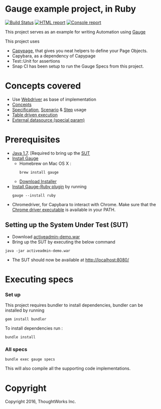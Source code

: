 # Gauge example project, in Ruby

[![Build Status](https://snap-ci.com/getgauge/gauge-example-ruby/branch/master/build_image)](https://snap-ci.com/getgauge/gauge-example-ruby/branch/master)
[![HTML report](https://img.shields.io/badge/report-html-green.svg)](http://gauge-example-reports.herokuapp.com/ruby)
[![Console report](https://img.shields.io/badge/report-console-blue.svg)](http://gauge-example-reports.herokuapp.com/ruby/console)

This project serves as an example for writing Automation using [Gauge](http://getgauge.io)

This project uses 

- [Capypage](https://github.com/TWChennai/capypage), that gives you neat helpers to define your Page Objects.
- Capybara, as a dependency of Capypage
- Test::Unit for assertions
- Snap CI has been setup to run the Gauge Specs from this project.

# Concepts covered

- Use [Webdriver](http://docs.seleniumhq.org/projects/webdriver/) as base of implementation
- [Concepts](http://getgauge.io/documentation/user/current/specifications/concepts.html)
- [Specification](http://getgauge.io/documentation/user/current/specifications/index.html), [Scenario](http://getgauge.io/documentation/user/current/specifications/scenarios.html) & [Step](http://getgauge.io/documentation/user/current/specifications/steps.html) usage
- [Table driven execution](http://getgauge.io/documentation/user/current/execution/table_driven_execution.html)
- [External datasource (special param)](http://getgauge.io/documentation/user/current/specifications/parameters.html#special-parameters)

# Prerequisites
- [Java 1.7](http://www.oracle.com/technetwork/java/javase/downloads/jdk8-downloads-2133151.html). [Required to bring up the [SUT](#setting-up-the-system-under-test-sut)
- [Install Gauge](http://getgauge.io/download.html)
  - Homebrew on Mac OS X :  
      ```
      brew install gauge
      ```
  - [Download Installer](http://getgauge.io/download.html)
- [Install Gauge-Ruby plugin](http://getgauge.io/documentation/user/current/plugins/installation.html) by running<br>
  ```
  gauge --install ruby
  ```
- Chromedriver, for Capybara to interact with Chrome. Make sure that the [Chrome driver executable](https://sites.google.com/a/chromium.org/chromedriver/downloads) is available in your PATH.

## Setting up the System Under Test (SUT)

* Download [activeadmin-demo.war](https://bintray.com/artifact/download/gauge/activeadmin-demo/activeadmin-demo.war)
* Bring up the SUT by executing the below command
```
java -jar activeadmin-demo.war
```
* The SUT should now be available at [http://localhost:8080/](http://localhost:8080)


# Executing specs

### Set up
This project requires bundler to install dependencies, bundler can be installed by running
````
gem install bundler
````
To install dependencies run : 
````
bundle install
````

### All specs
````
bundle exec gauge specs
````
This will also compile all the supporting code implementations.

# Copyright
Copyright 2016, ThoughtWorks Inc.
